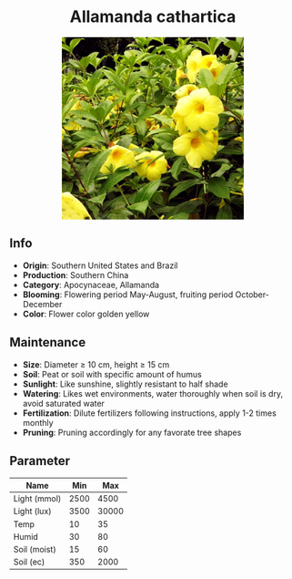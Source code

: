 <h1 align='center'>Allamanda cathartica</h1>
<p align="center">
    <img 
        align='center'
        width='320'
        src="../images/allamanda cathartica.png" 
        alt='Allamanda cathartica' />
</p>

## Info

 - **Origin**: Southern United States and Brazil
 - **Production**: Southern China
 - **Category**: Apocynaceae, Allamanda
 - **Blooming**: Flowering period May-August, fruiting period October-December
 - **Color**: Flower color golden yellow

## Maintenance

 - **Size**: Diameter ≥ 10 cm, height ≥ 15 cm
 - **Soil**: Peat or soil with specific amount of humus
 - **Sunlight**: Like sunshine, slightly resistant to half shade
 - **Watering**: Likes wet environments, water thoroughly when soil is dry, avoid saturated water
 - **Fertilization**: Dilute fertilizers following instructions, apply 1-2 times monthly
 - **Pruning**: Pruning accordingly for any favorate tree shapes

## Parameter

| Name         | Min  | Max   |
|--------------|------|-------|
| Light (mmol) | 2500 | 4500  |
| Light (lux)  | 3500 | 30000 |
| Temp         | 10    | 35    |
| Humid        | 30   | 80    |
| Soil (moist) | 15   | 60    |
| Soil (ec)    | 350  | 2000  |